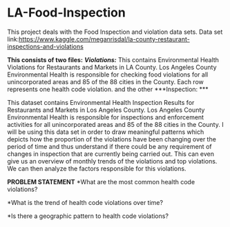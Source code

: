 # LA-Food-Inspection

This project deals  with the Food Inspection and violation data sets. 
Data set link:https://www.kaggle.com/meganrisdal/la-county-restaurant-inspections-and-violations

**This consists of two files:**
 ***Violations:***
This contains Environmental Health Violations for Restaurants and Markets in LA County. Los Angeles County Environmental Health is responsible for checking food violations for all unincorporated areas and 85 of the 88 cities in the County. Each row represents one health code violation. and the other 
***Inspection: ***

This dataset contains Environmental Health Inspection Results for Restaurants and Markets in Los Angeles County. Los Angeles County Environmental Health is responsible for inspections and enforcement activities for all unincorporated areas and 85 of the 88 cities in the County.
I will be using this data set in order to draw meaningful patterns which depicts how the proportion of the violations have been changing over the period of time and thus understand if there could be any requirement of changes in inspection that are currently being carried out.
This can even give us an overview of monthly trends of the violations and top violations. We can then analyze the factors responsible for this violations.

**PROBLEM STATEMENT**
*What are the most common health code violations?

*What is the trend of health code violations over time?

*Is there a geographic pattern to health code violations?

